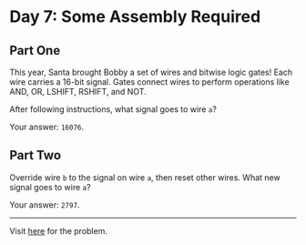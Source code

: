 # Day 7: Some Assembly Required

## Part One

This year, Santa brought Bobby a set of wires and bitwise logic gates! Each wire carries a 16-bit signal. Gates connect wires to perform operations like AND, OR, LSHIFT, RSHIFT, and NOT.

After following instructions, what signal goes to wire `a`?

Your answer: `16076`.

## Part Two

Override wire `b` to the signal on wire `a`, then reset other wires. What new signal goes to wire `a`?

Your answer: `2797`.

**********

Visit [here](https://adventofcode.com/2015/day/7) for the problem.

